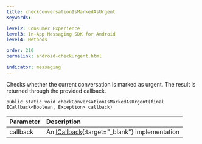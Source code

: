 ```yaml
---
title: checkConversationIsMarkedAsUrgent
Keywords:

level2: Consumer Experience
level3: In-App Messaging SDK for Android
level4: Methods

order: 210
permalink: android-checkurgent.html

indicator: messaging
---
```


Checks whether the current conversation is marked as urgent. The result is returned through the provided callback.

`public static void checkConversationIsMarkedAsUrgent(final ICallback<Boolean, Exception> callback)`

| Parameter | Description |
| :--- | :--- |
| callback | An [ICallback](android-callbacks-index.html){:target="_blank"} implementation |